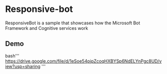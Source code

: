# Responsive-bot
ResponsiveBot is a sample that showcases how the Microsoft Bot Framework and Cognitive services work

## Demo

bash'''
https://drive.google.com/file/d/1eSoe54pjpZcoqHXBYSp6NdELYnPgc8UD/view?usp=sharing
'''
